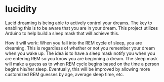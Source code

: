 lucidity
========

<a src="http://en.wikipedia.org/wiki/Lucid_dream">Lucid dreaming</a> is being able to actively control your dreams. The key to enabling this is to be aware that you are in your dream. This project utilizes Arduino to help build a sleep mask that will achieve this. 

How it will work:
When you fall into the REM cycle of sleep, you are dreaming. This is regardless of whether or not you remember your dream when you wake up. The idea is to have a sleep mask notify you when you are entering REM so you know you are beginning a dream. The sleep mask will make a guess as to when REM cycle begins based on the time a person begins his/her sleep. Eventually, this will be improved by allowing more customized REM guesses by age, average sleep time, etc.

